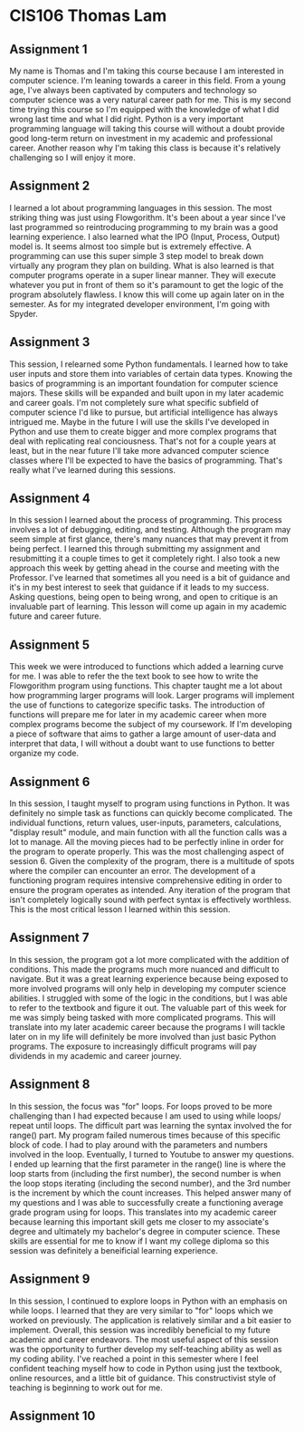 # CIS106 Thomas Lam

## Assignment 1

My name is Thomas and I'm taking this course because I am interested in computer science. I'm leaning towards a career in this field. From a young age, I've always been captivated by computers and technology so computer science was a very natural career path for me. This is my second time trying this course so I'm equipped with the knowledge of what I did wrong last time and what I did right. Python is a very important programming language will taking this course will without a doubt provide good long-term return on investment in my academic and professional career. Another reason why I'm taking this class is because it's relatively challenging so I will enjoy it more.

## Assignment 2

I learned a lot about programming languages in this session. The most striking thing was just using Flowgorithm. It's been about a year since I've last programmed so reintroducing programming to my brain was a good learning experience. I also learned what the IPO (Input, Process, Output) model is. It seems almost too simple but is extremely effective. A programming can use this super simple 3 step model to break down virtually any program they plan on building. What is also learned is that computer programs operate in a super linear manner. They will execute whatever you put in front of them so it's paramount to get the logic of the program absolutely flawless. I know this will come up again later on in the semester. As for my integrated developer environment, I'm going with Spyder.

## Assignment 3

This session, I relearned some Python fundamentals. I learned how to take user inputs and store them into variables of certain data types. Knowing the basics of programming is an important foundation for computer science majors. These skills will be expanded and built upon in my later academic and career goals. I'm not completely sure what specific subfield of computer science I'd like to pursue, but artificial intelligence has always intrigued me. Maybe in the future I will use the skills I've developed in Python and use them to create bigger and more complex programs that deal with replicating real conciousness. That's not for a couple years at least, but in the near future I'll take more advanced computer science classes where I'll be expected to have the basics of programming. That's really what I've learned during this sessions.

## Assignment 4

In this session I learned about the process of programming. This process involves a lot of debugging, editing, and testing. Although the program may seem simple at first glance, there's many nuances that may prevent it from being perfect. I learned this through submitting my assignment and resubmitting it a couple times to get it completely right. I also took a new approach this week by getting ahead in the course and meeting with the Professor. I've learned that sometimes all you need is a bit of guidance and it's in my best interest to seek that guidance if it leads to my success. Asking questions, being open to being wrong, and open to critique is an invaluable part of learning. This lesson will come up again in my academic future and career future.

## Assignment 5

This week we were introduced to functions which added a learning curve for me. I was able to refer the the text book to see how to write the Flowgorithm program using functions. This chapter taught me a lot about how programming larger programs will look. Larger programs will implement the use of functions to categorize specific tasks. The introduction of functions will prepare me for later in my academic career when more complex programs become the subject of my coursework. If I'm developing a piece of software that aims to gather a large amount of user-data and interpret that data, I will without a doubt want to use functions to better organize my code.

## Assignment 6

In this session, I taught myself to program using functions in Python. It was definitely no simple task as functions can quickly become complicated. The individual functions, return values, user-inputs, parameters, calculations, "display result" module, and main function with all the function calls was a lot to manage. All the moving pieces had to be perfectly inline in order for the program to operate properly. This was the most challenging aspect of session 6. Given the complexity of the program, there is a multitude of spots where the compiler can encounter an error. The development of a functioning program requires intensive comprehensive editing in order to ensure the program operates as intended. Any iteration of the program that isn't completely logically sound with perfect syntax is effectively worthless. This is the most critical lesson I learned within this session. 

## Assignment 7

In this session, the program got a lot more complicated with the addition of conditions. This made the programs much more nuanced and difficult to navigate. But it was a great learning experience because being exposed to more involved programs will only help in developing my computer science abilities. I struggled with some of the logic in the conditions, but I was able to refer to the textbook and figure it out. The valuable part of this week for me was simply being tasked with more complicated programs. This will translate into my later academic career because the programs I will tackle later on in my life will definitely be more involved than just basic Python programs. The exposure to increasingly difficult programs will pay dividends in my academic and career journey.

## Assignment 8

In this session, the focus was "for" loops. For loops proved to be more challenging than I had expected because I am used to using while loops/ repeat until loops. The difficult part was learning the syntax involved the for range() part. My program failed numerous times because of this specific block of code. I had to play around with the parameters and numbers involved in the loop. Eventually, I turned to Youtube to answer my questions. I ended up learning that the first parameter in the range() line is where the loop starts from (including the first number), the second number is when the loop stops iterating (including the second number), and the 3rd number is the increment by which the count increases. This helped answer many of my questions and I was able to successfully create a functioning average grade program using for loops. This translates into my academic career because learning this important skill gets me closer to my associate's degree and ultimately my bachelor's degree in computer science. These skills are essential for me to know if I want my college diploma so this session was definitely a beneificial learning experience.

## Assignment 9

In this session, I continued to explore loops in Python with an emphasis on while loops. I learned that they are very similar to "for" loops which we worked on previously. The application is relatively similar and a bit easier to implement. Overall, this session was incredibly beneficial to my future academic and career endeavors. The most useful aspect of this session was the opportunity to further develop my self-teaching ability as well as my coding ability. I've reached a point in this semester where I feel confident teaching myself how to code in Python using just the textbook, online resources, and a little bit of guidance. This constructivist style of teaching is beginning to work out for me.

## Assignment 10
